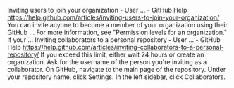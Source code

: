Inviting users to join your organization - User ... - GitHub Help
https://help.github.com/articles/inviting-users-to-join-your-organization/
You can invite anyone to become a member of your organization using their
GitHub ... For more information, see "Permission levels for an organization."
If your ...
Inviting collaborators to a personal repository - User ... - GitHub Help
https://help.github.com/articles/inviting-collaborators-to-a-personal-repository/
If you exceed this limit, either wait 24 hours or create an organization. Ask
for the username of the person you're inviting as a collaborator. On GitHub,
navigate to the main page of the repository. Under your repository name, click
Settings. In the left sidebar, click Collaborators.
